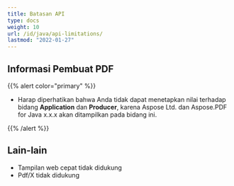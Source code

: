 ```yaml
---
title: Batasan API
type: docs
weight: 10
url: /id/java/api-limitations/
lastmod: "2022-01-27"
---
```


## Informasi Pembuat PDF

{{% alert color="primary" %}}

- Harap diperhatikan bahwa Anda tidak dapat menetapkan nilai terhadap bidang **Application** dan **Producer**, karena Aspose Ltd. dan Aspose.PDF for Java x.x.x akan ditampilkan pada bidang ini.

{{% /alert %}}

## Lain-lain

- Tampilan web cepat tidak didukung
- Pdf/X tidak didukung